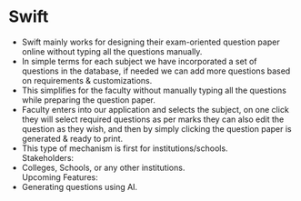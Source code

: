 # Swift

- Swift mainly works for designing their exam-oriented question paper online without typing all the questions manually.  
- In simple terms for each subject we have incorporated a set of questions in the database, if needed we can add more questions based on requirements & customizations.  
- This simplifies for the faculty without manually typing all the questions while preparing the question paper.   
- Faculty enters into our application and selects the subject, on one click they will select required questions as per marks they can also edit the question as they wish, and then by simply clicking the question paper is generated & ready to print.  
- This type of mechanism is first for institutions/schools.  
Stakeholders:  
- Colleges, Schools, or any other institutions.  
Upcoming Features:  
- Generating questions using AI.  
